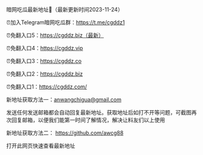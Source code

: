 暗网吃瓜最新地址👋（最新更新时间2023-11-24）

⏰加入Telegram暗网吃瓜群：https://t.me/cgddz1

⏰免翻入口5：https://cgddz.biz（最新）

⏰免翻入口4：https://cgddz.vip

⏰免翻入口3：https://cgddz.co

⏰免翻入口2：https://cgddz.biz

⏰免翻入口1：https://cgddz.com/



新地址获取方法一：anwangchigua@gmail.com

发送任何发送邮箱都会自动回复最新地址。获取地址后如打不开等问题，可截图再次回复邮箱，以便我们能第一时间了解情况，解决让料友们以上使用

新地址获取方法二： https://github.com/awcg88

打开此网页快速查看最新地址

